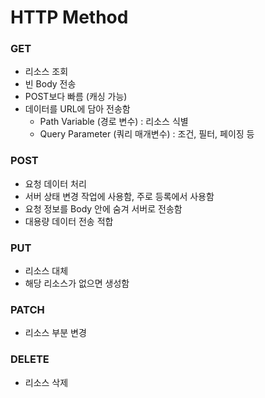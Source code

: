 # HTTP Method
### GET
- 리소스 조회
- 빈 Body 전송
- POST보다 빠름 (캐싱 가능)
- 데이터를 URL에 담아 전송함
    - Path Variable (경로 변수) : 리소스 식별
    - Query Parameter (쿼리 매개변수) : 조건, 필터, 페이징 등
### POST
- 요청 데이터 처리
- 서버 상태 변경 작업에 사용함, 주로 등록에서 사용함
- 요청 정보를 Body 안에 숨겨 서버로 전송함
- 대용량 데이터 전송 적합
### PUT
- 리소스 대체
- 해당 리소스가 없으면 생성함
### PATCH
- 리소스 부분 변경
### DELETE
- 리소스 삭제
